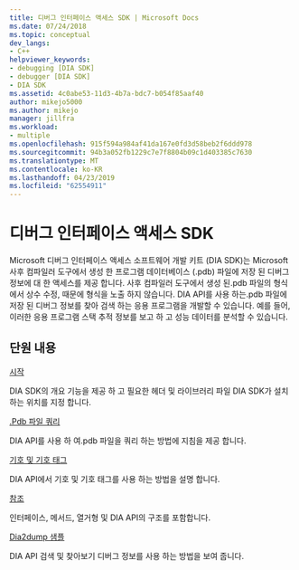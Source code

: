 ```yaml
---
title: 디버그 인터페이스 액세스 SDK | Microsoft Docs
ms.date: 07/24/2018
ms.topic: conceptual
dev_langs:
- C++
helpviewer_keywords:
- debugging [DIA SDK]
- debugger [DIA SDK]
- DIA SDK
ms.assetid: 4c0abe53-11d3-4b7a-bdc7-b054f85aaf40
author: mikejo5000
ms.author: mikejo
manager: jillfra
ms.workload:
- multiple
ms.openlocfilehash: 915f594a984af41da167e0fd3d58beb2f6ddd978
ms.sourcegitcommit: 94b3a052fb1229c7e7f8804b09c1d403385c7630
ms.translationtype: MT
ms.contentlocale: ko-KR
ms.lasthandoff: 04/23/2019
ms.locfileid: "62554911"
---
```

# <a name="debug-interface-access-sdk"></a>디버그 인터페이스 액세스 SDK

Microsoft 디버그 인터페이스 액세스 소프트웨어 개발 키트 (DIA SDK)는 Microsoft 사후 컴파일러 도구에서 생성 한 프로그램 데이터베이스 (.pdb) 파일에 저장 된 디버그 정보에 대 한 액세스를 제공 합니다. 사후 컴파일러 도구에서 생성 된.pdb 파일의 형식에서 상수 수정, 때문에 형식을 노출 하지 않습니다. DIA API를 사용 하는.pdb 파일에 저장 된 디버그 정보를 찾아 검색 하는 응용 프로그램을 개발할 수 있습니다. 예를 들어, 이러한 응용 프로그램 스택 추적 정보를 보고 하 고 성능 데이터를 분석할 수 있습니다.

## <a name="in-this-section"></a>단원 내용

[시작](../../debugger/debug-interface-access/getting-started-debug-interface-access-sdk.md)

DIA SDK의 개요 기능을 제공 하 고 필요한 헤더 및 라이브러리 파일 DIA SDK가 설치 하는 위치를 지정 합니다.

[.Pdb 파일 쿼리](../../debugger/debug-interface-access/querying-the-dot-pdb-file.md)

DIA API를 사용 하 여.pdb 파일을 쿼리 하는 방법에 지침을 제공 합니다.

[기호 및 기호 태그](../../debugger/debug-interface-access/symbols-and-symbol-tags.md)

DIA API에서 기호 및 기호 태그를 사용 하는 방법을 설명 합니다.

[참조](../../debugger/debug-interface-access/debug-interface-access-sdk-reference.md)

인터페이스, 메서드, 열거형 및 DIA API의 구조를 포함합니다.

[Dia2dump 샘플](../../debugger/debug-interface-access/dia2dump-sample.md)

DIA API 검색 및 찾아보기 디버그 정보를 사용 하는 방법을 보여 줍니다.
